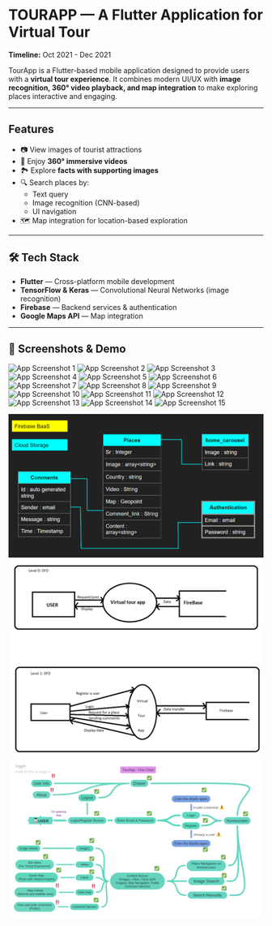 # TOURAPP — A Flutter Application for Virtual Tour

**Timeline:** Oct 2021 - Dec 2021 

TourApp is a Flutter-based mobile application designed to provide users with a **virtual tour experience**. 
It combines modern UI/UX with **image recognition, 360° video playback, and map integration** to make exploring places interactive and engaging. 

---

##  Features
- 📷 View images of tourist attractions 
- 🎥 Enjoy **360° immersive videos** 
- 🏞️ Explore **facts with supporting images** 
- 🔍 Search places by:
  - Text query 
  - Image recognition (CNN-based) 
  - UI navigation 
- 🗺️ Map integration for location-based exploration 

---

## 🛠️ Tech Stack
- **Flutter** — Cross-platform mobile development 
- **TensorFlow & Keras** — Convolutional Neural Networks (image recognition) 
- **Firebase** — Backend services & authentication 
- **Google Maps API** — Map integration 

---

## 📸 Screenshots & Demo

![App Screenshot 1](assets/1.png)
![App Screenshot 2](assets/2.png)
![App Screenshot 3](assets/3.png)
![App Screenshot 4](assets/4.png)
![App Screenshot 5](assets/5.png)
![App Screenshot 6](assets/6.png)
![App Screenshot 7](assets/7.png)
![App Screenshot 8](assets/8.png)
![App Screenshot 9](assets/9.png)
![App Screenshot 10](assets/10.png)
![App Screenshot 11](assets/11.png)
![App Screenshot 12](assets/12.png)
![App Screenshot 13](assets/13.png)
![App Screenshot 14](assets/14.png)
![App Screenshot 15](assets/15.png)

![Database design](assets/database.png)
![DFD](assets/dfd.png)
![Workflow](assets/workflow.png)
